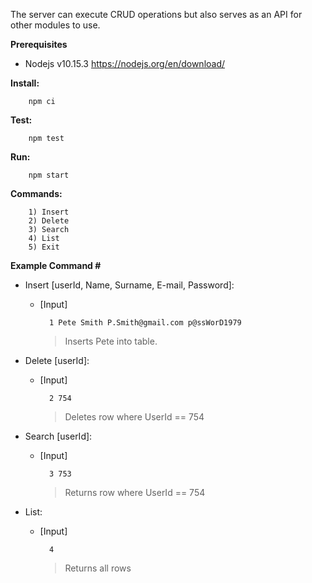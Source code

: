 The server can execute CRUD operations but also serves as an API for other modules to use.

**Prerequisites**
* Nodejs v10.15.3 https://nodejs.org/en/download/

**Install:**
```
    npm ci
```

**Test:**
```
    npm test
```

**Run:**
```
    npm start
```


**Commands:**
```
    1) Insert
    2) Delete
    3) Search
    4) List
    5) Exit
```

**Example Command #**
    
* Insert [userId, Name, Surname, E-mail, Password]:
    
    * [Input]  
    
            1 Pete Smith P.Smith@gmail.com p@ssWorD1979
        > Inserts Pete into table.
    
* Delete [userId]:

    * [Input] 

            2 754
        > Deletes row where UserId == 754
    
* Search [userId]:
    
    * [Input] 
            
            3 753
        > Returns row where UserId == 754
    
* List:
    
    * [Input]
    
            4
        > Returns all rows
